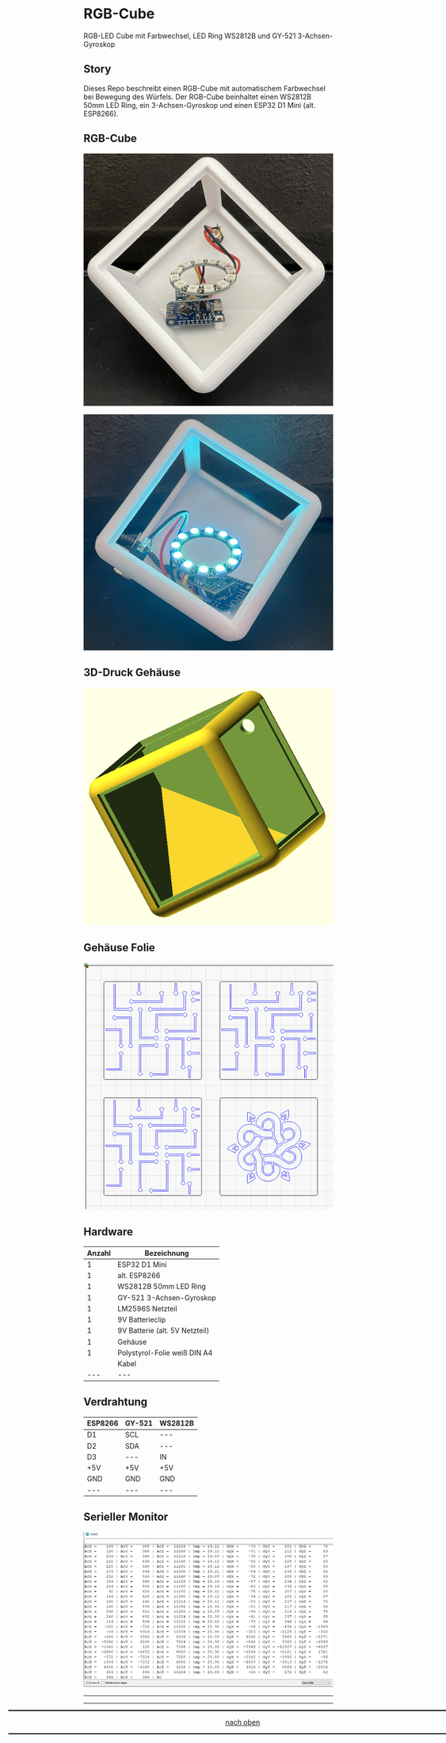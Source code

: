 <a name="oben"></a>

# RGB-Cube
RGB-LED Cube mit Farbwechsel, LED Ring WS2812B und GY-521 3-Achsen-Gyroskop

## Story
Dieses Repo beschreibt einen RGB-Cube mit automatischem Farbwechsel bei Bewegung des Würfels. Der RGB-Cube beinhaltet einen WS2812B 50mm LED Ring, ein  3-Achsen-Gyroskop und einen ESP32 D1 Mini (alt. ESP8266).

## RGB-Cube
![Bild](pic/RGB-Cube2.png)

![Bild](pic/RGB-Cube3.png)


## 3D-Druck Gehäuse
![Bild](pic/RGB-Cube.png)

## Gehäuse Folie
![Bild](pic/Folie.png)


## Hardware

| Anzahl | Bezeichnung | 
| -------- | -------- | 
|  1 |  ESP32 D1 Mini  |
|  1 |  alt. ESP8266 |
| 1  | WS2812B 50mm LED Ring   |
|  1 |  GY-521 3-Achsen-Gyroskop  |
|  1 | LM2596S Netzteil   |
|  1 | 9V Batterieclip   |
|  1 | 9V Batterie (alt. 5V Netzteil) |
|  1 |   Gehäuse |
|  1 |   Polystyrol-Folie weiß DIN A4 |
|   |   Kabel |
| ---  | ---   |


## Verdrahtung

| ESP8266 | GY-521 | WS2812B | 
| -------- | -------- | -------- |
|  D1 |  SCL   | --- |
|  D2 |  SDA | --- |  
| D3  | ---  | IN |
|  +5V  |  +5V  | +5V |
|  GND | GND   | GND  |
|  --- | ---  | --- |


## Serieller Monitor

![Bild](pic/sm_gyrtest.png)


---

<div style="position:absolute; left:2cm; ">   
<ol class="breadcrumb" style="border-top: 2px solid black;border-bottom:2px solid black; height: 45px; width: 900px;"> <p align="center"><a href="#oben">nach oben</a></p></ol>
</div>  

---

